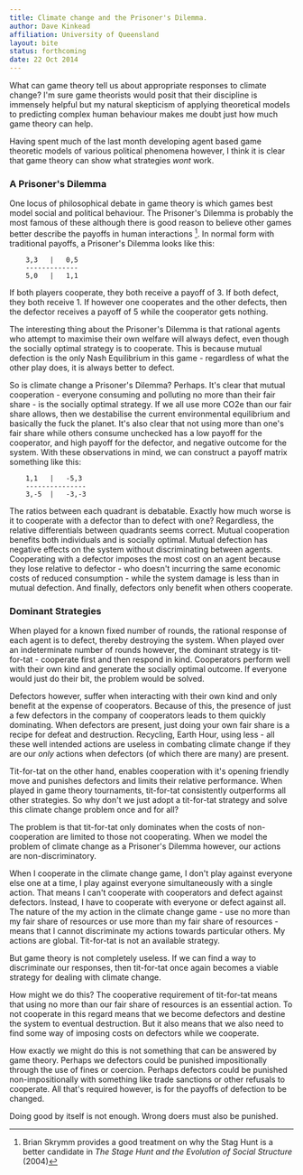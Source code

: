 ```yaml
---
title: Climate change and the Prisoner's Dilemma.
author: Dave Kinkead
affiliation: University of Queensland
layout: bite
status: forthcoming
date: 22 Oct 2014
---
```


What can game theory tell us about appropriate responses to climate change?  I'm sure game theorists would posit that their discipline is immensely helpful but my natural skepticism of applying theoretical models to predicting complex human behaviour makes me doubt just how much game theory can help.

Having spent much of the last month developing agent based game theoretic models of various political phenomena however, I think it is clear that game theory can show what strategies _wont_ work.


### A Prisoner's Dilemma

One locus of philosophical debate in game theory is which games best model social and political behaviour.  The Prisoner's Dilemma is probably the most famous of these although there is good reason to believe other games better describe the payoffs in human interactions [^stag].  In normal form with  traditional payoffs, a Prisoner's Dilemma looks like this:


		3,3	  |	  0,5
		-------------
		5,0	  |   1,1


If both players cooperate, they both receive a payoff of 3.  If both defect, they both receive 1.  If however one cooperates and the other defects, then the defector receives a payoff of 5 while the cooperator gets nothing.

The interesting thing about the Prisoner's Dilemma is that rational agents who attempt to maximise their own welfare will always defect, even though the socially optimal strategy is to cooperate.  This is because mutual defection is the only Nash Equilibrium in this game - regardless of what the other play does, it is always better to defect.

So is climate change a Prisoner's Dilemma?  Perhaps.  It's clear that mutual cooperation - everyone consuming and polluting no more than their fair share - is the socially optimal strategy.  If we all use more CO2e than our fair share allows, then we destabilise the current environmental equilibrium and basically the fuck the planet.  It's also clear that not using more than one's fair share while others consume unchecked has a low payoff for the cooperator, and high payoff for the defector, and negative outcome for the system.  With these observations in mind, we can construct a payoff matrix something like this:


		1,1	  |	  -5,3
		---------------
		3,-5  |	  -3,-3


The ratios between each quadrant is debatable.  Exactly how much worse is it to cooperate with a defector than to defect with one? Regardless, the relative differentials between quadrants seems correct.  Mutual cooperation benefits both individuals and is socially optimal.  Mutual defection has negative effects on the system without discriminating between agents.  Cooperating with a defector imposes the most cost on an agent because they lose relative to defector - who doesn't incurring the same economic costs of reduced consumption - while the system damage is less than in mutual defection.  And finally, defectors only benefit when others cooperate.


### Dominant Strategies

When played for a known fixed number of rounds, the rational response of each agent is to defect, thereby destroying the system.  When played over an indeterminate number of rounds however, the dominant strategy is tit-for-tat - cooperate first and then respond in kind.  Cooperators perform well with their own kind and generate the socially optimal outcome.  If everyone would just do their bit, the problem would be solved.

Defectors however, suffer when interacting with their own kind and only benefit at the expense of cooperators.  Because of this, the presence of just a few defectors in the company of cooperators leads to them quickly dominating.  When defectors are present, just doing your own fair share is a recipe for defeat and destruction.  Recycling, Earth Hour, using less - all these well intended actions are useless in combating climate change if they are our _only_ actions when defectors (of which there are many) are present.

Tit-for-tat on the other hand, enables cooperation with it's opening friendly move and punishes defectors and limits their relative performance.  When played in game theory tournaments, tit-for-tat consistently outperforms all other strategies.  So why don't we just adopt a tit-for-tat strategy and solve this climate change problem once and for all?

The problem is that tit-for-tat only dominates when the costs of non-cooperation are limited to those not cooperating.  When we model the problem of climate change as a Prisoner's Dilemma however, our actions are non-discriminatory.

When I cooperate in the climate change game, I don't play against everyone else one at a time, I play against everyone simultaneously with a single action.  That means I can't cooperate with cooperators and defect against defectors. Instead, I have to cooperate with everyone or defect against all.  The nature of the my action in the climate change game - use no more than my fair share of resources or use more than my fair share of resources - means that I cannot discriminate my actions towards particular others.  My actions are global.  Tit-for-tat is not an available strategy.


But game theory is not completely useless.  If we can find a way to discriminate our responses, then tit-for-tat once again becomes a viable strategy for dealing with climate change.

How might we do this?  The cooperative requirement of tit-for-tat means that using no more than our fair share of resources is an essential action.  To not cooperate in this regard means that we become defectors and destine the system to eventual destruction.  But it also means that we also need to find some way of imposing costs on defectors while we cooperate.  

How exactly we might do this is not something that can be answered by game theory.  Perhaps we defectors could be punished impositionally through the use of fines or coercion.  Perhaps defectors could be punished non-impositionally with something like trade sanctions or other refusals to cooperate.  All that's required however, is for the payoffs of defection to be changed.

Doing good by itself is not enough. Wrong doers must also be punished.




[^stag]: Brian Skrymm provides a good treatment on why the Stag Hunt is a better candidate in _The Stage Hunt and the Evolution of Social Structure_ (2004)